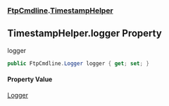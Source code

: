 ### [FtpCmdline](FtpCmdline.md 'FtpCmdline').[TimestampHelper](TimestampHelper.md 'FtpCmdline.TimestampHelper')

## TimestampHelper.logger Property

logger

```csharp
public FtpCmdline.Logger logger { get; set; }
```

#### Property Value
[Logger](Logger.md 'FtpCmdline.Logger')